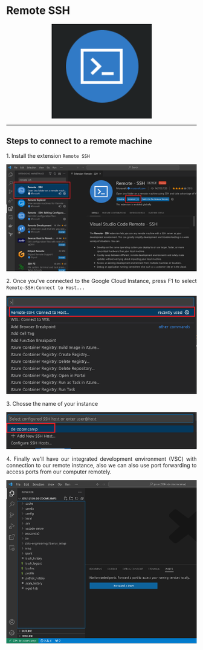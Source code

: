 # Remote SSH

<p align="center">
  <img src="images\remote_ssh.png">
</p>

---

## Steps to connect to a remote machine

<p align="justify">
1. Install the extension <code>Remote SSH </code>
</p>

<p align="center">
  <img src="images\remote-ssh-extension.png">
</p>

<p align="justify">
2. Once you've connected to the Google Cloud Instance, press F1 to select <code>Remote-SSH:Connect to Host...</code>
</p> 

<p align="center">
  <img src="images\connect_to_host.png">
</p>

<p align="justify">
3. Chosse the name of your instance 
</p> 

<p align="center">
  <img src="images\ssh_name_instance.png">
</p>

<p align="justify">
4. Finally we'll have our integrated development environment (VSC) with connection to our remote instance, also we can also use port forwarding to  access ports from our computer remotely.
</p>


<p align="center">
  <img src="images\vsc_remote_ssh_connection.png">
</p>
